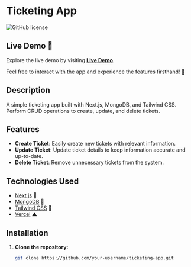 # Ticketing App

![GitHub license](https://img.shields.io/badge/license-MIT-blue.svg)

## Live Demo 🚀

Explore the live demo by visiting [**Live Demo**](https://ticketing-app-lake.vercel.app/).

Feel free to interact with the app and experience the features firsthand! 🎉


## Description

A simple ticketing app built with Next.js, MongoDB, and Tailwind CSS. Perform CRUD operations to create, update, and delete tickets.

## Features

- **Create Ticket**: Easily create new tickets with relevant information.
- **Update Ticket**: Update ticket details to keep information accurate and up-to-date.
- **Delete Ticket**: Remove unnecessary tickets from the system.

## Technologies Used
- [Next.js](https://nextjs.org/) 🚀
- [MongoDB](https://www.mongodb.com/) 🍃
- [Tailwind CSS](https://tailwindcss.com/) 🎨
- [Vercel](https://vercel.com/) ▲



## Installation

1. **Clone the repository:**

   ```bash
   git clone https://github.com/your-username/ticketing-app.git
